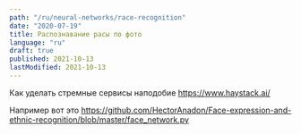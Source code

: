 ```yaml
---
path: "/ru/neural-networks/race-recognition"
date: "2020-07-19"
title: Распознавание расы по фото
language: "ru"
draft: true
published: 2021-10-13
lastModified: 2021-10-13
---
```


Как уделать стремные сервисы наподобие https://www.haystack.ai/

Например вот это https://github.com/HectorAnadon/Face-expression-and-ethnic-recognition/blob/master/face_network.py